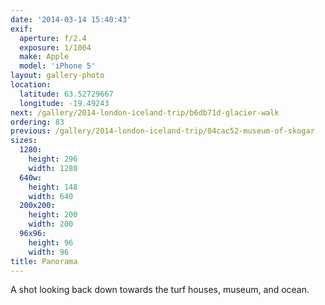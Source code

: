 ```yaml
---
date: '2014-03-14 15:40:43'
exif:
  aperture: f/2.4
  exposure: 1/1004
  make: Apple
  model: 'iPhone 5'
layout: gallery-photo
location:
  latitude: 63.52729667
  longitude: -19.49243
next: /gallery/2014-london-iceland-trip/b6db71d-glacier-walk
ordering: 83
previous: /gallery/2014-london-iceland-trip/04cac52-museum-of-skogar
sizes:
  1280:
    height: 296
    width: 1280
  640w:
    height: 148
    width: 640
  200x200:
    height: 200
    width: 200
  96x96:
    height: 96
    width: 96
title: Panorama
---
```


A shot looking back down towards the turf houses, museum, and ocean.
